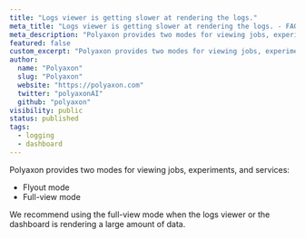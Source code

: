 ```yaml
---
title: "Logs viewer is getting slower at rendering the logs."
meta_title: "Logs viewer is getting slower at rendering the logs. - FAQ"
meta_description: "Polyaxon provides two modes for viewing jobs, experiments, and services, we recommend using the full-view mode when the logs viewer or the dashboard is rendering a large amount of data."
featured: false
custom_excerpt: "Polyaxon provides two modes for viewing jobs, experiments, and services, we recommend using the full-view mode when the logs viewer or the dashboard is rendering a large amount of data."
author:
  name: "Polyaxon"
  slug: "Polyaxon"
  website: "https://polyaxon.com"
  twitter: "polyaxonAI"
  github: "polyaxon"
visibility: public
status: published
tags:
  - logging
  - dashboard
---
```


Polyaxon provides two modes for viewing jobs, experiments, and services:

 * Flyout mode
 * Full-view mode

We recommend using the full-view mode when the logs viewer or the dashboard is rendering a large amount of data.
